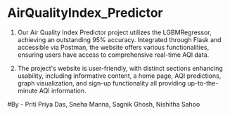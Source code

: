 
# AirQualityIndex_Predictor
1. Our Air Quality Index Predictor project utilizes the LGBMRegressor, achieving an outstanding 95% accuracy. Integrated through Flask and accessible via Postman, the website offers various functionalities, ensuring users have access to comprehensive real-time AQI data.

2. The project's website is user-friendly, with distinct sections enhancing usability, including informative content, a home page, AQI predictions, graph visualization, and sign-up functionality all providing up-to-the-minute AQI information.


 #By - Priti Priya Das, Sneha Manna, Sagnik Ghosh, Nishitha Sahoo 
